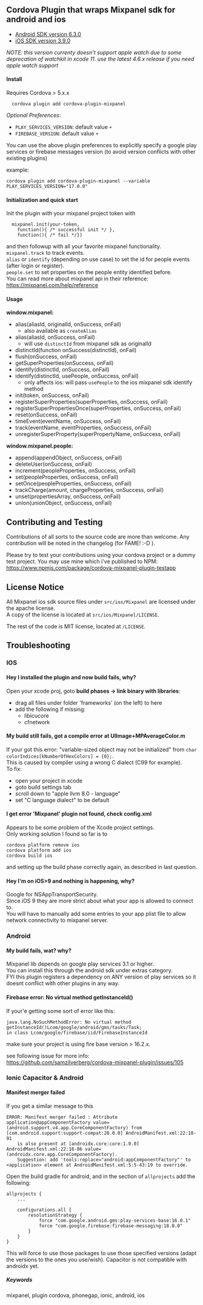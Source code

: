 
## Cordova Plugin that wraps Mixpanel sdk for android and ios

- [Android SDK version 6.3.0](https://github.com/mixpanel/mixpanel-android/tree/v6.3.0)
- [iOS SDK version 3.9.0](https://github.com/mixpanel/mixpanel-iphone/tree/v3.9.0)

*NOTE: this version currenty doesn't support apple watch due to some deprecation of watchkit in xcode 11. use the latest 4.6.x release if you need apple watch support*


#### Install

Requires Cordova > 5.x.x

```
  cordova plugin add cordova-plugin-mixpanel
```

*Optional Preferences*:

- `PLAY_SERVICES_VERSION`: default value `+`
- `FIREBASE_VERSION`: default value `+`

You can use the above plugin preferences to explicitly specify a google play services or firebase messages version (to avoid version conflicts with other existing plugins)

example:
```
cordova plugin add cordova-plugin-mixpanel --variable PLAY_SERVICES_VERSION="17.0.0"
```

#### Initialization and quick start

Init the plugin with your mixpanel project token with
```
  mixpanel.init(your-token,
    function(){ /* successful init */ },
    function(){ /* fail */})
```
and then followup with all your favorite mixpanel functionality.<br/>
`mixpanel.track` to track events.<br/>
`alias` or `identify` (depending on use case) to set the id for people events (after login or register).<br/>
`people.set` to set properties on the people entity identified before.<br/>
You can read more about mixpanel api in their reference: https://mixpanel.com/help/reference <br/>


#### Usage

**window.mixpanel:**

- alias(aliasId, originalId, onSuccess, onFail)
  - also available as ```createAlias```
- alias(aliasId, onSuccess, onFail)
  - will use `distinctId` from mixpanel sdk as originalId
- distinctId(function onSuccess(distinctId), onFail)
- flush(onSuccess, onFail)
- getSuperProperties(onSuccess, onFail)
- identify(distinctId, onSuccess, onFail)
- identify(distinctId, usePeople, onSuccess, onFail)
  - only affects ios: will pass `usePeople` to the ios mixpanel sdk identify method
- init(token, onSuccess, onFail)
- registerSuperProperties(superProperties, onSuccess, onFail)
- registerSuperPropertiesOnce(superProperties, onSuccess, onFail)
- reset(onSuccess, onFail)
- timeEvent(eventName, onSuccess, onFail)
- track(eventName, eventProperties, onSuccess, onFail)
- unregisterSuperProperty(superPropertyName, onSuccess, onFail)

**window.mixpanel.people:**

- append(appendObject, onSuccess, onFail)
- deleteUser(onSuccess, onFail)
- increment(peopleProperties, onSuccess, onFail)
- set(peopleProperties, onSuccess, onFail)
- setOnce(peopleProperties, onSuccess, onFail)
- trackCharge(amount, chargeProperties, onSuccess, onFail)
- unset(propertiesArray, onSuccess, onFail)
- union(unionObject, onSuccess, onFail)


## Contributing and Testing

Contributions of all sorts to the source code are more than welcome.
Any contribution will be noted in the changelog (for FAME! :-D ).

Please try to test your contributions using your cordova project or a dummy test project.
You may use mine which i've published to NPM:
https://www.npmjs.com/package/cordova-mixpanel-plugin-testapp


## License Notice

All Mixpanel ios sdk source files under `src/ios/Mixpanel` are licensed under the apache license.<br/>
A copy of the license is located at `src/ios/Mixpanel/LICENSE`.<br/>

The rest of the code is MIT license, located at `/LICENSE`.


## Troubleshooting

### IOS

#### Hey I installed the plugin and now build fails, why?

Open your xcode proj, goto **build phases -> link binary with libraries**:
  - drag all files under folder 'frameworks' (on the left) to here
  - add the following if missing:
      - libicucore
      - cfnetwork


#### My build still fails, got a compile error at UIImage+MPAverageColor.m

If your got this error: "variable-sized object may not be initialized" from `char colorIndices[kNumberOfHexColors] = {0};`.<br/>
This is caused by compiler using a wrong C dialect (C99 for example).<br/>
To fix:
- open your project in xcode
- goto build settings tab
- scroll down to "apple llvm 8.0 - language"
- set "C language dialect" to be default


#### I get error 'Mixpanel' plugin not found, check config.xml

Appears to be some problem of the Xcode project settings.<br/>
Only working solution I found so far is to
```
cordova platform remove ios
cordova platform add ios
cordova build ios
```
and setting up the build phase correctly again, as described in last question.


#### Hey I'm on iOS>9 and nothing is happening, why?

Google for NSAppTransportSecurity.<br/>
Since iOS 9 they are more strict about what your app is allowed to connect to.<br/>
You will have to manually add some entries to your app plist file to allow network connectivity to mixpanel server.


### Android

#### My build fails, wat? why?

Mixpanel lib depends on google play services 3.1 or higher.<br/>
You can install this through the android sdk under extras category.<br/>
FYI this plugin registers a dependency on ANY version of play services so it doesnt conflict with other plugins in any way.


#### Firebase error: No virtual method getInstanceId()

If your'e getting some sort of error like this:

```
java.lang.NoSuchMethodError: No virtual method getInstanceId()Lcom/google/android/gms/tasks/Task;
in class Lcom/google/firebase/iid/FirebaseInstanceId
```

make sure your project is using fire base version > 16.2.x.

see following issue for more info:
https://github.com/samzilverberg/cordova-mixpanel-plugin/issues/105


### Ionic Capacitor & Android

#### Manifest merger failed

If you get a similar message to this
```
ERROR: Manifest merger failed : Attribute application@appComponentFactory value=(android.support.v4.app.CoreComponentFactory) from [com.android.support:support-compat:28.0.0] AndroidManifest.xml:22:18-91
	is also present at [androidx.core:core:1.0.0] AndroidManifest.xml:22:18-86 value=(androidx.core.app.CoreComponentFactory).
	Suggestion: add 'tools:replace="android:appComponentFactory"' to <application> element at AndroidManifest.xml:5:5-43:19 to override.
```

Open the build gradle for android, and in the section of `allprojects` add the following:
```
allprojects {
    ...

    configurations.all {
        resolutionStrategy {
            force "com.google.android.gms:play-services-base:16.0.1"
            force "com.google.firebase:firebase-messaging:18.0.0"
        }
    }
}
```

This will force to use those packages to use those specified versions (adapt the versions to the ones you use/wish). Capacitor is not compatible with androidx yet.


##### Keywords
mixpanel, plugin cordova, phonegap, ionic, android, ios
